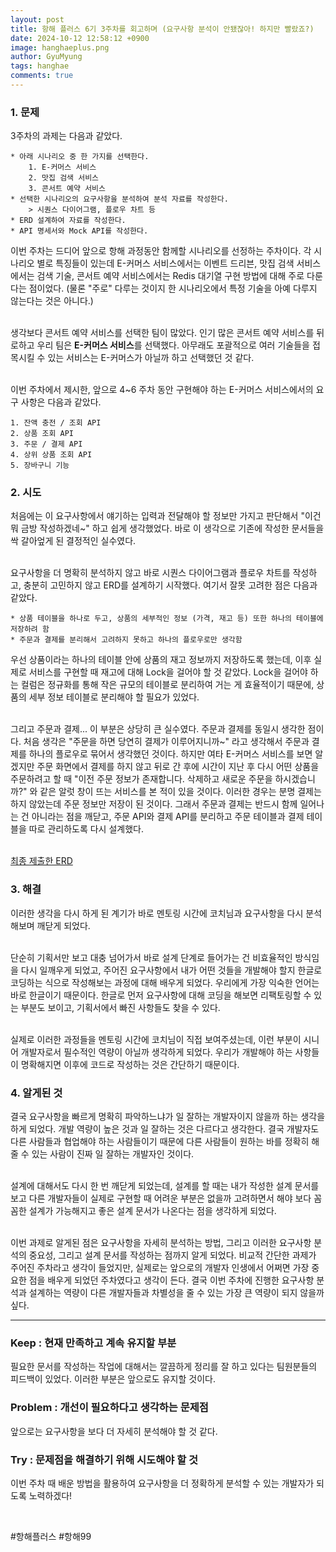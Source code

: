 ```yaml
---
layout:	post
title: 항해 플러스 6기 3주차를 회고하며 (요구사항 분석이 안됐잖아! 하지만 빨랐죠?)
date: 2024-10-12 12:58:12 +0900
image: hanghaeplus.png
author: GyuMyung
tags: hanghae
comments: true
---
```


### 1. 문제

3주차의 과제는 다음과 같았다.

```
* 아래 시나리오 중 한 가지를 선택한다.
    1. E-커머스 서비스
    2. 맛집 검색 서비스
    3. 콘서트 예약 서비스
* 선택한 시나리오의 요구사항을 분석하여 분석 자료를 작성한다.
    > 시퀀스 다이어그램, 플로우 차트 등
* ERD 설계하여 자료를 작성한다.
* API 명세서와 Mock API를 작성한다.
```

이번 주차는 드디어 앞으로 항해 과정동안 함께할 시나리오를 선정하는 주차이다. 각 시나리오 별로 특징들이 있는데 E-커머스 서비스에서는 이벤트 드리븐, 맛집 검색 서비스에서는 검색 기술, 콘서트 예약 서비스에서는 Redis 대기열 구현 방법에 대해 주로 다룬다는 점이었다. (물론 "주로" 다루는 것이지 한 시나리오에서 특정 기술을 아예 다루지 않는다는 것은 아니다.) <br/><br/>

생각보다 콘서트 예약 서비스를 선택한 팀이 많았다. 인기 많은 콘서트 예약 서비스를 뒤로하고 우리 팀은 **E-커머스 서비스**를 선택했다. 아무래도 포괄적으로 여러 기술들을 접목시킬 수 있는 서비스는 E-커머스가 아닐까 하고 선택했던 것 같다. <br/><br/>

이번 주차에서 제시한, 앞으로 4~6 주차 동안 구현해야 하는 E-커머스 서비스에서의 요구 사항은 다음과 같았다. <br/>

```
1. 잔액 충전 / 조회 API
2. 상품 조회 API
3. 주문 / 결제 API
4. 상위 상품 조회 API
5. 장바구니 기능
```

### **2. 시도**

처음에는 이 요구사항에서 얘기하는 입력과 전달해야 할 정보만 가지고 판단해서 "이건 뭐 금방 작성하겠네~" 하고 쉽게 생각했었다. 바로 이 생각으로 기존에 작성한 문서들을 싹 갈아엎게 된 결정적인 실수였다. <br/><br/>

요구사항을 더 명확히 분석하지 않고 바로 시퀀스 다이어그램과 플로우 차트를 작성하고, 충분히 고민하지 않고 ERD를 설계하기 시작했다. 여기서 잘못 고려한 점은 다음과 같았다. <br/>

```
* 상품 테이블을 하나로 두고, 상품의 세부적인 정보 (가격, 재고 등) 또한 하나의 테이블에 저장하려 함
* 주문과 결제를 분리해서 고려하지 못하고 하나의 플로우로만 생각함
```

우선 상품이라는 하나의 테이블 안에 상품의 재고 정보까지 저장하도록 했는데, 이후 실제로 서비스를 구현할 때 재고에 대해 Lock을 걸어야 할 것 같았다. Lock을 걸어야 하는 컬럼은 정규화를 통해 작은 규모의 테이블로 분리하여 거는 게 효율적이기 때문에, 상품의 세부 정보 테이블로 분리해야 할 필요가 있었다. <br/><br/>

그리고 주문과 결제... 이 부분은 상당히 큰 실수였다. 주문과 결제를 동일시 생각한 점이다. 처음 생각은 "주문을 하면 당연히 결제가 이루어지니까~" 라고 생각해서 주문과 결제를 하나의 플로우로 묶어서 생각했던 것이다. 하지만 여타 E-커머스 서비스를 보면 알겠지만 주문 화면에서 결제를 하지 않고 뒤로 간 후에 시간이 지난 후 다시 어떤 상품을 주문하려고 할 때 "이전 주문 정보가 존재합니다. 삭제하고 새로운 주문을 하시겠습니까?" 와 같은 알럿 창이 뜨는 서비스를 본 적이 있을 것이다. 이러한 경우는 분명 결제는 하지 않았는데 주문 정보만 저장이 된 것이다. 그래서 주문과 결제는 반드시 함께 일어나는 건 아니라는 점을 깨닫고, 주문 API와 결제 API를 분리하고 주문 테이블과 결제 테이블을 따로 관리하도록 다시 설계했다. <br/><br/>

[최종 제출한 ERD](https://github.com/lgm1007/hhplus_ecommerce/blob/feature/step6/docs/ERD.md) <br/>

### **3. 해결**

이러한 생각을 다시 하게 된 계기가 바로 멘토링 시간에 코치님과 요구사항을 다시 분석해보며 깨닫게 되었다. <br/><br/>

단순히 기획서만 보고 대충 넘어가서 바로 설계 단계로 들어가는 건 비효율적인 방식임을 다시 일깨우게 되었고, 주어진 요구사항에서 내가 어떤 것들을 개발해야 할지 한글로 코딩하는 식으로 작성해보는 과정에 대해 배우게 되었다. 우리에게 가장 익숙한 언어는 바로 한글이기 때문이다. 한글로 먼저 요구사항에 대해 코딩을 해보면 리팩토링할 수 있는 부분도 보이고, 기획서에서 빠진 사항들도 찾을 수 있다. <br/><br/>

실제로 이러한 과정들을 멘토링 시간에 코치님이 직접 보여주셨는데, 이런 부분이 시니어 개발자로서 필수적인 역량이 아닐까 생각하게 되었다. 우리가 개발해야 하는 사항들이 명확해지면 이후에 코드로 작성하는 것은 간단하기 때문이다. <br/>

### **4. 알게된 것**

결국 요구사항을 빠르게 명확히 파악하느냐가 일 잘하는 개발자이지 않을까 하는 생각을 하게 되었다. 개발 역량이 높은 것과 일 잘하는 것은 다르다고 생각한다. 결국 개발자도 다른 사람들과 협업해야 하는 사람들이기 때문에 다른 사람들이 원하는 바를 정확히 해줄 수 있는 사람이 진짜 일 잘하는 개발자인 것이다. <br/><br/>

설계에 대해서도 다시 한 번 깨닫게 되었는데, 설계를 할 때는 내가 작성한 설계 문서를 보고 다른 개발자들이 실제로 구현할 때 어려운 부분은 없을까 고려하면서 해야 보다 꼼꼼한 설계가 가능해지고 좋은 설계 문서가 나온다는 점을 생각하게 되었다. <br/><br/>

이번 과제로 알게된 점은 요구사항을 자세히 분석하는 방법, 그리고 이러한 요구사항 분석의 중요성, 그리고 설계 문서를 작성하는 점까지 알게 되었다. 비교적 간단한 과제가 주어진 주차라고 생각이 들었지만, 실제로는 앞으로의 개발자 인생에서 어쩌면 가장 중요한 점을 배우게 되었던 주차였다고 생각이 든다. 결국 이번 주차에 진행한 요구사항 분석과 설계하는 역량이 다른 개발자들과 차별성을 줄 수 있는 가장 큰 역량이 되지 않을까 싶다. <br/>

---

### **Keep : 현재 만족하고 계속 유지할 부분**

필요한 문서를 작성하는 작업에 대해서는 깔끔하게 정리를 잘 하고 있다는 팀원분들의 피드백이 있었다. 이러한 부분은 앞으로도 유지할 것이다. <br/>

### **Problem : 개선이 필요하다고 생각하는 문제점**

앞으로는 요구사항을 보다 더 자세히 분석해야 할 것 같다. <br/>

### **Try : 문제점을 해결하기 위해 시도해야 할 것**

이번 주차 때 배운 방법을 활용하여 요구사항을 더 정확하게 분석할 수 있는 개발자가 되도록 노력하겠다! <br/>


<br/>

#항해플러스 #항해99
